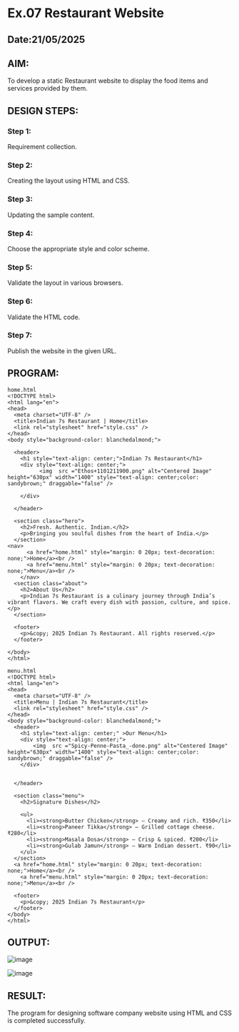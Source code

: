# Ex.07 Restaurant Website
## Date:21/05/2025

## AIM:
To develop a static Restaurant website to display the food items and services provided by them.

## DESIGN STEPS:

### Step 1:
Requirement collection.

### Step 2:
Creating the layout using HTML and CSS.

### Step 3:
Updating the sample content.

### Step 4:
Choose the appropriate style and color scheme.

### Step 5:
Validate the layout in various browsers.

### Step 6:
Validate the HTML code.

### Step 7:
Publish the website in the given URL.

## PROGRAM:
```
home.html
<!DOCTYPE html>
<html lang="en">
<head>
  <meta charset="UTF-8" />
  <title>Indian 7s Restaurant | Home</title>
  <link rel="stylesheet" href="style.css" />
</head>
<body style="background-color: blanchedalmond;">
  
  <header>
    <h1 style="text-align: center;">Indian 7s Restaurant</h1>
    <div style="text-align: center;">
          <img  src ="Ethos+1101211900.png" alt="Centered Image" height="630px" width="1400" style="text-align: center;color: sandybrown;" draggable="false" />

    </div>
    
  </header>

  <section class="hero">
    <h2>Fresh. Authentic. Indian.</h2>
    <p>Bringing you soulful dishes from the heart of India.</p>
  </section>
<nav>
      <a href="home.html" style="margin: 0 20px; text-decoration: none;">Home</a><br />
      <a href="menu.html" style="margin: 0 20px; text-decoration: none;">Menu</a><br />
    </nav>
  <section class="about">
    <h2>About Us</h2>
    <p>Indian 7s Restaurant is a culinary journey through India’s vibrant flavors. We craft every dish with passion, culture, and spice.</p>
  </section>

  <footer>
    <p>&copy; 2025 Indian 7s Restaurant. All rights reserved.</p>
  </footer>

</body>
</html>

menu.html
<!DOCTYPE html>
<html lang="en">
<head>
  <meta charset="UTF-8" />
  <title>Menu | Indian 7s Restaurant</title>
  <link rel="stylesheet" href="style.css" />
</head>
<body style="background-color: blanchedalmond;">
  <header>
    <h1 style="text-align: center;" >Our Menu</h1>
    <div style="text-align: center;">
        <img  src ="Spicy-Penne-Pasta_-done.png" alt="Centered Image" height="630px" width="1400" style="text-align: center;color: sandybrown;" draggable="false" />
    </div>
    
    
  </header>

  <section class="menu">
    <h2>Signature Dishes</h2>

    <ul>
      <li><strong>Butter Chicken</strong> – Creamy and rich. ₹350</li>
      <li><strong>Paneer Tikka</strong> – Grilled cottage cheese. ₹280</li>
      <li><strong>Masala Dosa</strong> – Crisp & spiced. ₹200</li>
      <li><strong>Gulab Jamun</strong> – Warm Indian dessert. ₹90</li>
    </ul>
  </section>
  <a href="home.html" style="margin: 0 20px; text-decoration: none;">Home</a><br />
    <a href="menu.html" style="margin: 0 20px; text-decoration: none;">Menu</a><br />

  <footer>
    <p>&copy; 2025 Indian 7s Restaurant</p>
  </footer>
</body>
</html>
```


## OUTPUT:
![image](https://github.com/user-attachments/assets/ea196a7c-a5aa-48eb-9b1f-02c8ec543d03)

![image](https://github.com/user-attachments/assets/a633af49-d3b4-44a4-b519-fe76b6b6e819)


## RESULT:
The program for designing software company website using HTML and CSS is completed successfully.
